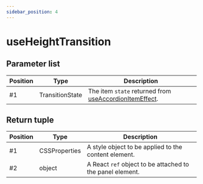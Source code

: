 ```yaml
---
sidebar_position: 4
---
```


# useHeightTransition

## Parameter list

| Position | Type | Description |
| --- | --- | --- |
| #1 | TransitionState | The item `state` returned from [useAccordionItemEffect](./useAccordionItemEffect). |

## Return tuple

| Position | Type | Description |
| --- | --- | --- |
| #1 | CSSProperties | A style object to be applied to the content element. |
| #2 | object | A React `ref` object to be attached to the panel element. |
